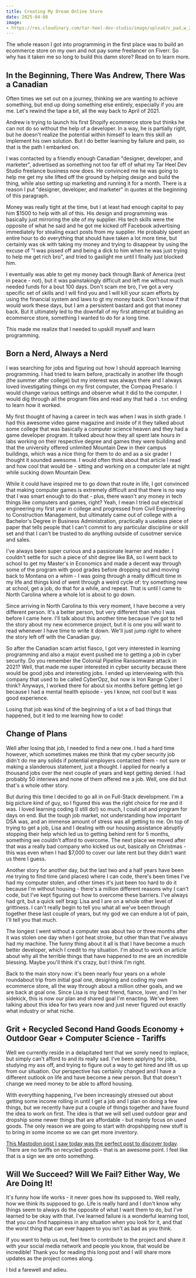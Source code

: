 ```yaml
---
title: Creating My Dream Online Store
date: 2025-04-08
image:
- https://res.cloudinary.com/tar-heel-dev-studio/image/upload/c_pad,w_250,h_250/v1677250601/digitalgardenpic_umivzd.png
---
```


The whole reason I got into programming in the first place was to build an ecommerce store on my own and not pay some freelancer on Fiverr. So why has it taken me so long to build this damn store? Read on to learn more.

## In the Beginning, There Was Andrew, There Was a Canadian

Often times we set out on a journey, thinking we are wanting to achieve something, but end up doing something else entirely, especially if you are me. Let's rewind the tape a bit, all the way back to April of 2021. 

Andrew is trying to launch his first Shopify ecommerce store but thinks he can not do so without the help of a developer. In a way, he is partially right, but he doesn't realize the potential within himself to learn this skill an implement his own solution. But I do better learning by failure and pain, so that is the path I embarked on.

I was contacted by a friendly enough Canadian "designer, developer, and marketer", advertised as something not too far off of what my Tar Heel Dev Studio freelance business now does. He convinced me he was going to help me get my site lifted off the ground by helping design and build the thing, while also setting up marketing and running it for a month. There is a reason I put "designer, developer, and marketer" in quotes at the beginning of this paragraph.

Money was really tight at the time, but I at least had enough capital to pay him $1500 to help with all of this. His design and programming was basically just mirroring the site of my supplier. His tech skills were the opposite of what he said and he got me kicked off Facebook advertising immediately for stealing exact posts from my supplier. He probably spent an entire hour to do everything that should have taken a lot more time, but certainly was ok with taking my money and trying to disappear by using the excuse of "I was pissed off and being a dick to him when he was just trying to help me get rich bro", and tried to gaslight me until I finally just blocked him.

I eventually was able to get my money back through Bank of America (rest in peace - not), but it was painstakingly difficult and left me without much needed funds for a bout 100 days. Don't scam me bro, I've got a very specific set of skills and I will find you and I will kill your scam efforts by using the financial system and laws to gt my money back. Don't know if that would work these days, but I am a persistent bastard and got that money back. But it ultimately led to the downfall of my first attempt at building an ecommerce store, something I wanted to do for a long time.

This made me realize that I needed to upskill myself and learn programming. 

## Born a Nerd, Always a Nerd

I was searching for jobs and figuring out how I should approach learning programming. I had tried to learn before, practically in another life though (the summer after college) but my interest was always there and I always loved investigating things on my first computer, the Compaq Presario. I would change various settings and observe what it did to the computer. I would dig through all the program files and read any that had a `.txt` ending to learn how it worked.

My first thought of having a career in tech was when I was in sixth grade. I had this awesome video game magazine and inside of it they talked about some college that was basically a computer science heaven and they had a game developer program. It talked about how they all spent late hours in labs working on their respective degree and games they were building and that the university offered unlimited Mountain Dew in their campus buildings, which was a nice thing for them to do and as a six grader I thought it sounded awesome. I would often think about that article I read and how cool that would be - sitting and working on a computer late at night while sucking down Mountain Dew. 

While it could have inspired me to go down that route in life, I got convinced that making computer games is extremely difficult and that there is no way that I was smart enough to do that - plus, there wasn't any money in tech things like computers and games, right? Yeah, I mean I tried out electrical engineering my first year in college and progressed from Civil Engineering to Construction Management, but ultimately came out of college with a Bachelor's Degree in Business Administration, practically a useless piece of paper that tells people that I can't commit to any particular discipline or skill set and that I can't be trusted to do anything outside of cusotmer service and sales. 

I've always been super curious and a passionate learner and reader. I couldn't settle for such a piece of shit degree like BA, so I went back to school to get my Master's in Economics and made a decent way through some of the program with good grades before dropping out and moving back to Montana on a whim - I was going through a really difficult time in my life and things kind of went through a weird cycle of: try something new at school, get a job, do that for a while, and repeat. That is until I came to North Carolina where a whole lot is about to go down. 

Since arriving in North Carolina to this very moment, I have become a very different person. It's a better person, but very different than who I was before I came here. I'll talk about this another time because I've got to tell the story about my new ecommerce project, but it is one you will want to read whenever I have time to write it down. We'll just jump right to where the story left off with the Canadian guy.

So after the Canadian scam artist fiasco, I got very interested in learning programming and also a major event pushed me to getting a job in cyber security. Do you remember the Colonial Pipeline Ransomware attack in 2021? Well, that made me super interested in cyber security because there would be good jobs and interesting jobs. I ended up interviewing with this company that used to be called CyberOpz, but now is Iron Range Cyber I think? Anyways, I worked there for about six months before getting let go because I had a mental health episode - yes I know, not cool but it was good experience.

Losing that job was kind of the beginning of a lot a of bad things that happened, but it led to me learning how to code!

## Change of Plans

Well after losing that job, I needed to find a new one. I had a hard time however, which sometimes makes me think that my cyber security job didn't do me any solids if potential employers contacted them - not sure or making a slanderous statement, just a thought. I applied for nearly a thousand jobs over the next couple of years and kept getting denied. I had probably 50 interiews and none of them offered me a job. Well, one did but that's a whole other story.

But during this time I decided to go all in on Full-Stack development. I'm a big picture kind of guy, so I figured this was the right choice for me and it was. I loved learning coding (I still do!) so much, I could sit and program for days on end. But the tough job market, not understanding how important DSA was, and an immense amount of stress was all getting to me. On top of trying to get a job, Lisa and I dealing with our housing assistance abruptly stopping their help which led us to getting behind rent for 5 months, something we couldn't afford to overcome. The next place we moved after that was a really bad company who kicked us out, basically on Christmas - this was even when I had $7,000 to cover our late rent but they didn't want us there I guess.

Another story for another day, but the last two and a half years have been me trying to find time (and places) where I can code, there's been times I've had my computer stolen, and other times it's just been too hard to do it because I'm without housing - there's a million different reasons why I can't code, but I've kept figuring out how to overcome these barriers. I've always had grit, but a quick self brag: Lisa and I are on a whole other level of grittiness. I can't really begin to tell you what all we've been through together these last couple of years, but my god we can endure a lot of pain, I'll tell you that much.

The longest I went without a computer was about two or three months after it was stolen one day when I got heat stroke, but other than that I've always had my machine. The funny thing about it all is that I have become a much better developer, which I credit to my situation. I'm about to work on article about why all the terrible things that have happened to me are an incredible blessing. Maybe you'll think it's crazy, but I think I'm right.

Back to the main story now: it's been nearly four years on a whole roundabout trip from initial goal one, designing and coding my own ecommerce store, all the way through about a million other goals, and we are back at goal one. Since Lisa is my best friend, fiance, lover, and I'm her sidekick, this is now our plan and shared goal I'm enacting. We've been talking about this idea for two years now and just never figured out exactly what industry or what niche.

## Grit + Recycled Second Hand Goods Economy + Outdoor Gear + Computer Science - Tariffs

Well we currently reside in a delapitated tent that we sorely need to replace, but simply can't afford to and its really sad. I've been applying for jobs, studying my ass off, and trying to figure out a way to get hired and lift us up from our situation. Our perspective has certainly changed and I have a different outlook on life and have become a new person. But that doesn't change we need money to be able to afford housing.

With everything happening, I've been increasingly stressed out about getting some income rolling in until I get a job and I plan on doing a few things, but we recently have put a couple of things together and have found the idea to work on first. The idea is that we will sell used outdoor gear and dropship some newer things that are affordable - but mainly focus on used goods. The only reason we are going to start with dropshipping new stuff is to bring in some income so we can get more inventory.

[This Mastodon post I saw today was the perfect post to discover today](https://hackers.town/@CyberpunkLibrarian/114298178826944251). There are no tariffs on recycled goods - that is an awesome point. I feel like that is a sign we are onto something.

## Will We Succeed? Will We Fail? Either Way, We Are Doing It!

It's funny how life works - it never goes how its supposed to. Well really, how we think its supposed to go. Life is really hard and I don't know why things seem to always do the opposite of what I want them to do, but I've learned to be okay with that. I've learned failure is a wonderful learning tool, that you can find happiness in any situation when you look for it, and that the worst thing that can ever happen to you isn't as bad as you think. 

If you want to help us out, feel free to contribute to the project and share it with your social media network and people you know, that would be incredible! Thank you for reading this long post and I will share more updates as the project comes along.

I bid a farewell and adieu.